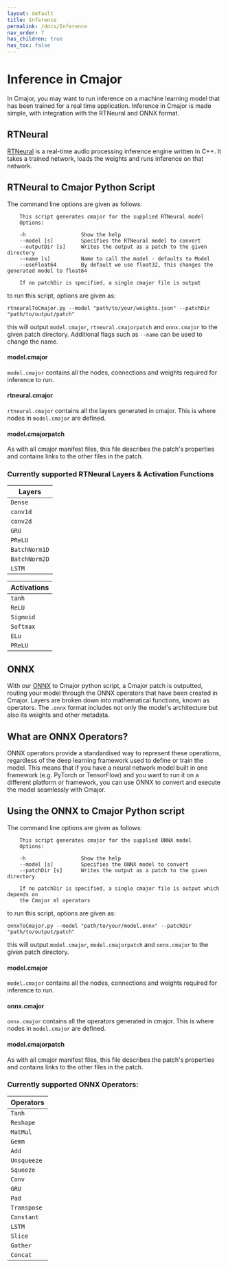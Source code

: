 ```yaml
---
layout: default
title: Inference
permalink: /docs/Inference
nav_order: 7
has_children: true
has_toc: false
---
```


# Inference in Cmajor

In Cmajor, you may want to run inference on a machine learning model that has been trained for a real time application. Inference in Cmajor is made simple, with integration with the RTNeural and ONNX format.

## RTNeural

[RTNeural](https://github.com/jatinchowdhury18/RTNeural) is a real-time audio processing inference engine written in C++. It takes a trained network, loads the weights and runs inference on that network.

## RTNeural to Cmajor Python Script

The command line options are given as follows:

```
    This script generates cmajor for the supplied RTNeural model
    Options:

    -h                  Show the help
    --model [s]         Specifies the RTNeural model to convert
    --outputDir [s]     Writes the output as a patch to the given directory
    --name [s]          Name to call the model - defaults to Model
    --useFloat64        By default we use float32, this changes the generated model to float64

    If no patchDir is specified, a single cmajor file is output
```

to run this script, options are given as:

```shell
rtneuralToCmajor.py --model "path/to/your/weights.json" --patchDir "path/to/output/patch"
```

this will output `model.cmajor`, `rtneural.cmajorpatch` and `onnx.cmajor` to the given patch directory. Additional flags such as `--name` can be used to change the name.

#### model.cmajor

`model.cmajor` contains all the nodes, connections and weights required for inference to run.

#### rtneural.cmajor

`rtneural.cmajor` contains all the layers generated in cmajor. This is where nodes in `model.cmajor` are defined.

#### model.cmajorpatch

As with all cmajor manifest files, this file describes the patch's properties and contains links to the other files in the patch.

### Currently supported RTNeural Layers & Activation Functions

| Layers   |
|------------|
|`Dense`|
|`conv1d`|
|`conv2d`|
|`GRU`|
|`PReLU`|
|`BatchNorm1D`|
|`BatchNorm2D`|
|`LSTM`|

| Activations |
|------------|
|`tanh`|
|`ReLU`|
|`Sigmoid`|
|`Softmax`|
|`ELu`|
|`PReLU`|

## ONNX

With our [ONNX](https://onnx.ai/) to Cmajor python script, a Cmajor patch is outputted, routing your model through the ONNX operators that have been created in Cmajor. Layers are broken down into mathematical functions, known as operators. The `.onnx` format includes not only the model's architecture but also its weights and other metadata.

## What are ONNX Operators?

ONNX operators provide a standardised way to represent these operations, regardless of the deep learning framework used to define or train the model. This means that if you have a neural network model built in one framework (e.g. PyTorch or TensorFlow) and you want to run it on a different platform or framework, you can use ONNX to convert and execute the model seamlessly with Cmajor.

## Using the ONNX to Cmajor Python script

The command line options are given as follows:

```
    This script generates cmajor for the supplied ONNX model
    Options:

    -h                  Show the help
    --model [s]         Specifies the ONNX model to convert
    --patchDir [s]      Writes the output as a patch to the given directory

    If no patchDir is specified, a single cmajor file is output which depends on
    the Cmajor ml operators
```

to run this script, options are given as:

```shell
onnxToCmajor.py --model "path/to/your/model.onnx" --patchDir "path/to/output/patch"
```

this will output `model.cmajor`, `model.cmajorpatch` and `onnx.cmajor` to the given patch directory.

#### model.cmajor

`model.cmajor` contains all the nodes, connections and weights required for inference to run.

#### onnx.cmajor

`onnx.cmajor` contains all the operators generated in cmajor. This is where nodes in `model.cmajor` are defined.

#### model.cmajorpatch

As with all cmajor manifest files, this file describes the patch's properties and contains links to the other files in the patch.

### Currently supported ONNX Operators:

| Operators   |
|------------|
|`Tanh`|
|`Reshape`|
|`MatMul`|
|`Gemm`|
|`Add`|
|`Unsqueeze`|
|`Squeeze`|
|`Conv`|
|`GRU`|
|`Pad`|
|`Transpose`|
|`Constant`|
|`LSTM`|
|`Slice`|
|`Gather`|
|`Concat`|
